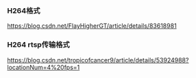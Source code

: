 ### H264格式
https://blog.csdn.net/FlayHigherGT/article/details/83618981
### H264 rtsp传输格式
https://blog.csdn.net/tropicofcancer9/article/details/53924988?locationNum=4%20fps=1